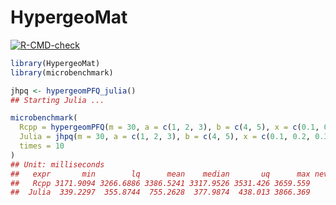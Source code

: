 HypergeoMat
================

<!-- badges: start -->

[![R-CMD-check](https://github.com/stla/HypergeoMat/workflows/R-CMD-check/badge.svg)](https://github.com/stla/HypergeoMat/actions)
<!-- badges: end -->

``` r
library(HypergeoMat)
library(microbenchmark)
```

``` r
jhpq <- hypergeomPFQ_julia()
## Starting Julia ...
```

``` r
microbenchmark(
  Rcpp = hypergeomPFQ(m = 30, a = c(1, 2, 3), b = c(4, 5), x = c(0.1, 0.2, 0.3)),
  Julia = jhpq(m = 30, a = c(1, 2, 3), b = c(4, 5), x = c(0.1, 0.2, 0.3)),
  times = 10
)
## Unit: milliseconds
##   expr       min        lq      mean    median       uq      max neval
##   Rcpp 3171.9094 3266.6886 3386.5241 3317.9526 3531.426 3659.559    10
##  Julia  339.2297  355.8744  755.2628  377.9874  438.013 3866.369    10
```
